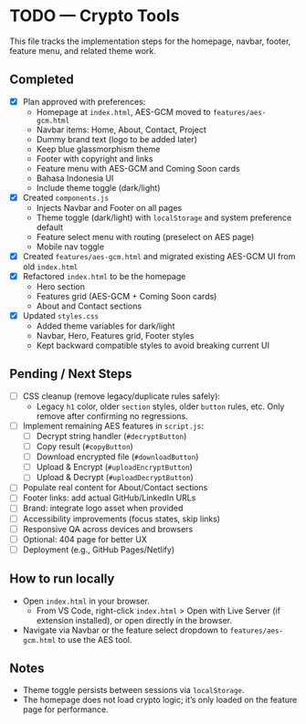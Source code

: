 # TODO — Crypto Tools

This file tracks the implementation steps for the homepage, navbar, footer, feature menu, and related theme work.

## Completed
- [x] Plan approved with preferences:
  - Homepage at `index.html`, AES-GCM moved to `features/aes-gcm.html`
  - Navbar items: Home, About, Contact, Project
  - Dummy brand text (logo to be added later)
  - Keep blue glassmorphism theme
  - Footer with copyright and links
  - Feature menu with AES-GCM and Coming Soon cards
  - Bahasa Indonesia UI
  - Include theme toggle (dark/light)
- [x] Created `components.js`
  - Injects Navbar and Footer on all pages
  - Theme toggle (dark/light) with `localStorage` and system preference default
  - Feature select menu with routing (preselect on AES page)
  - Mobile nav toggle
- [x] Created `features/aes-gcm.html` and migrated existing AES-GCM UI from old `index.html`
- [x] Refactored `index.html` to be the homepage
  - Hero section
  - Features grid (AES-GCM + Coming Soon cards)
  - About and Contact sections
- [x] Updated `styles.css`
  - Added theme variables for dark/light
  - Navbar, Hero, Features grid, Footer styles
  - Kept backward compatible styles to avoid breaking current UI

## Pending / Next Steps
- [ ] CSS cleanup (remove legacy/duplicate rules safely):
  - Legacy `h1` color, older `section` styles, older `button` rules, etc. Only remove after confirming no regressions.
- [ ] Implement remaining AES features in `script.js`:
  - [ ] Decrypt string handler (`#decryptButton`)
  - [ ] Copy result (`#copyButton`)
  - [ ] Download encrypted file (`#downloadButton`)
  - [ ] Upload & Encrypt (`#uploadEncryptButton`)
  - [ ] Upload & Decrypt (`#uploadDecryptButton`)
- [ ] Populate real content for About/Contact sections
- [ ] Footer links: add actual GitHub/LinkedIn URLs
- [ ] Brand: integrate logo asset when provided
- [ ] Accessibility improvements (focus states, skip links)
- [ ] Responsive QA across devices and browsers
- [ ] Optional: 404 page for better UX
- [ ] Deployment (e.g., GitHub Pages/Netlify)

## How to run locally
- Open `index.html` in your browser.
  - From VS Code, right-click `index.html` > Open with Live Server (if extension installed), or open directly in the browser.
- Navigate via Navbar or the feature select dropdown to `features/aes-gcm.html` to use the AES tool.

## Notes
- Theme toggle persists between sessions via `localStorage`.
- The homepage does not load crypto logic; it’s only loaded on the feature page for performance.
